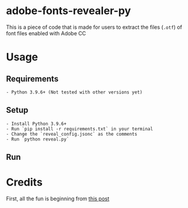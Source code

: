 # adobe-fonts-revealer-py
This is a piece of code that is made for users to extract the files (`.otf`) of font files enabled with Adobe CC

# Usage

## Requirements
    - Python 3.9.6+ (Not tested with other versions yet)
    
## Setup
    - Install Python 3.9.6+ 
    - Run `pip install -r requirements.txt` in your terminal
    - Change the `reveal_config.jsonc` as the comments
    - Run `python reveal.py` 

## Run

# Credits
First, all the fun is beginning from [this post](https://stackoverflow.com/a/65205516/)
